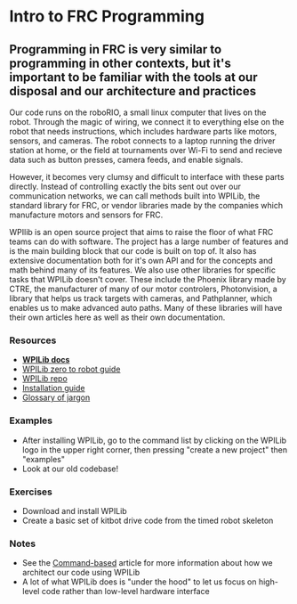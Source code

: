 # Intro to FRC Programming

## Programming in FRC is very similar to programming in other contexts, but it's important to be familiar with the tools at our disposal and our architecture and practices

Our code runs on the roboRIO, a small linux computer that lives on the robot. Through the magic of wiring, we connect it to everything else on the robot that needs instructions, which includes hardware parts like motors, sensors, and cameras. The robot connects to a laptop running the driver station at home, or the field at tournaments over Wi-Fi to send and recieve data such as button presses, camera feeds, and enable signals.

However, it becomes very clumsy and difficult to interface with these parts directly. Instead of controlling exactly the bits sent out over our communication networks, we can call methods built into WPILib, the standard library for FRC, or vendor libraries made by the companies which manufacture motors and sensors for FRC.

WPIlib is an open source project that aims to raise the floor of what FRC teams can do with software. The project has a large number of features and is the main building block that our code is built on top of. It also has extensive documentation both for it's own API and for the concepts and math behind many of its features. We also use other libraries for specific tasks that WPILib doesn't cover. These include the Phoenix library made by CTRE, the manufacturer of many of our motor controlers, Photonvision, a library that helps us track targets with cameras, and Pathplanner, which enables us to make advanced auto paths. Many of these libraries will have their own articles here as well as their own documentation.

### Resources

- **[WPILib docs](https://docs.wpilib.org/en/stable/index.html)**
- [WPILib zero to robot guide](https://docs.wpilib.org/en/stable/docs/zero-to-robot/introduction.html)
- [WPILib repo](https://github.com/wpilibsuite/allwpilib)
- [Installation guide](https://docs.wpilib.org/en/stable/docs/zero-to-robot/step-2/wpilib-setup.html)
- [Glossary of jargon](https://docs.wpilib.org/en/stable/docs/software/frc-glossary.html)

### Examples

- After installing WPILib, go to the command list by clicking on the WPILib logo in the upper right corner, then pressing "create a new project" then "examples"
- Look at our old codebase!

### Exercises

- Download and install WPILib
- Create a basic set of kitbot drive code from the timed robot skeleton

### Notes

- See the [Command-based](CommandBased.md) article for more information about how we architect our code using WPILib
- A lot of what WPILib does is "under the hood" to let us focus on high-level code rather than low-level hardware interface
